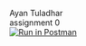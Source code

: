 Ayan Tuladhar\
assignment 0\
[![Run in Postman](https://run.pstmn.io/button.svg)](https://app.getpostman.com/run-collection/9bd6c0e241e6d1282b72?action=collection%2Fimport)
